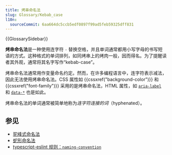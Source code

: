 ```yaml
---
title: 烤串命名法
slug: Glossary/Kebab_case
l10n:
  sourceCommit: 6aa664dc5ccb5edf0897f99ad5feb59325dff831
---
```


{{GlossarySidebar}}

**烤串命名法**是一种使用连字符 `-` 替换空格，并且单词通常都用小写字母的书写短语的方式。这种格式的单词排列，如同烤串上的烤肉一般，因而得名。为了提醒读者其外观，通常将其名字写作“kebab-case”。

烤串命名法通常用作变量命名约定。然而，在许多编程语言中，连字符表示减法，因此无法使用烤串命名法。CSS 属性如 {{cssxref("background-color")}} 和 {{cssxref("font-family")}} 采用的是烤串命名法，HTML 属性，如 [`aria-label`](/en-US/docs/Web/Accessibility/ARIA/Attributes/aria-label) 和 [`data-*`](/en-US/docs/Web/HTML/Global_attributes/data-*) 也是如此。

烤串命名法的单词通常被简单地称为*连字符连接的词*（hyphenated）。

## 参见

- [驼峰式命名法](/en-US/docs/Glossary/Camel_case)
- [蛇形命名法](/en-US/docs/Glossary/Snake_case)
- [typescript-eslint 规则：`naming-convention`](https://typescript-eslint.io/rules/naming-convention/)
